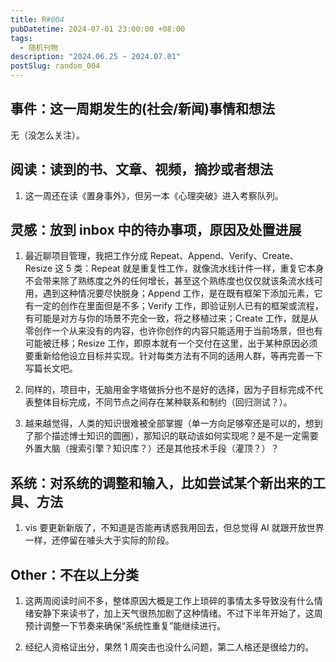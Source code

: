 ```yaml
---
title: R#004
pubDatetime: 2024-07-01 23:00:00 +08:00
tags:
  - 随机刊物
description: "2024.06.25 ~ 2024.07.01"
postSlug: random_004
---
```


## 事件：这一周期发生的(社会/新闻)事情和想法

无（没怎么关注）。

## 阅读：读到的书、文章、视频，摘抄或者想法

1. 这一周还在读《置身事外》，但另一本《心理突破》进入考察队列。

## 灵感：放到 inbox 中的待办事项，原因及处置进展

1. 最近聊项目管理，我把工作分成 Repeat、Append、Verify、Create、Resize 这 5 类：Repeat 就是重复性工作，就像流水线计件一样，重复它本身不会带来除了熟练度之外的任何增长，甚至这个熟练度也仅仅就该条流水线可用，遇到这种情况要尽快脱身；Append 工作，是在既有框架下添加元素，它有一定的创作在里面但是不多；Verify 工作，即验证别人已有的框架或流程，有可能是对方与你的场景不完全一致，将之移植过来；Create 工作，就是从零创作一个从来没有的内容，也许你创作的内容只能适用于当前场景，但也有可能被迁移；Resize 工作，即原本就有一个交付在这里，出于某种原因必须要重新给他设立目标并实现。针对每类方法有不同的适用人群，等再完善一下写篇长文吧。

2. 同样的，项目中，无脑用金字塔做拆分也不是好的选择，因为子目标完成不代表整体目标完成，不同节点之间存在某种联系和制约（回归测试？）。

3. 越来越觉得，人类的知识很难被全部掌握（单一方向足够窄还是可以的，想到了那个描述博士知识的圆圈），那知识的联动该如何实现呢？是不是一定需要外置大脑（搜索引擎？知识库？）还是其他技术手段（灌顶？）？

## 系统：对系统的调整和输入，比如尝试某个新出来的工具、方法

1. vis 要更新新版了，不知道是否能再诱惑我用回去，但总觉得 AI 就跟开放世界一样，还停留在噱头大于实际的阶段。

## Other：不在以上分类

1. 这两周阅读时间不多，整体原因大概是工作上琐碎的事情太多导致没有什么情绪安静下来读书了，加上天气很热加剧了这种情绪。不过下半年开始了，这周预计调整一下节奏来确保“系统性重复”能继续进行。

2. 经纪人资格证出分，果然 1 周突击也没什么问题，第二人格还是很给力的。
